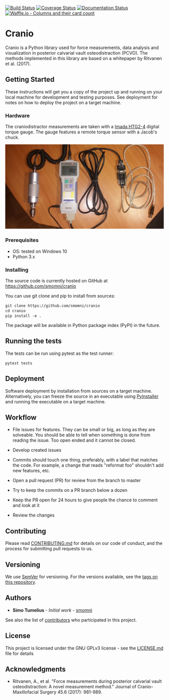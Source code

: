 [![Build Status](https://travis-ci.org/smomni/cranio.svg?branch=master)](https://travis-ci.org/smomni/cranio)
[![Coverage Status](https://codecov.io/gh/smomni/cranio/branch/master/graph/badge.svg)](https://codecov.io/gh/smomni/cranio)
[![Documentation Status](https://readthedocs.org/projects/cranio/badge/?version=latest)](https://cranio.readthedocs.io/en/latest/?badge=latest)
[![Waffle.io - Columns and their card count](https://badge.waffle.io/smomni/cranio.svg?columns=all)](https://waffle.io/smomni/cranio)

# Cranio

Cranio is a Python library used for force measurements, data analysis and visualization in 
posterior calvarial vault osteodistraction (PCVO). 
The methods implemented in this library are based on a whitepaper by Ritvanen et al. (2017).


## Getting Started

These instructions will get you a copy of the project up and running on your local machine for development and testing purposes. 
See deployment for notes on how to deploy the project on a target machine.

### Hardware

The craniodistractor measurements are taken with a [Imada HTG2-4](https://imada.com/products/htg2-digital-torque-gauge/) 
digital torque gauge. The gauge features a remote torque sensor with a Jacob's chuck.

![Imada HTG2-4 digital torque gauge with Jacob's chuck (left) and USB serial interface (right).](docs/imada.jpg)

### Prerequisites

* OS: tested on Windows 10
* Python 3.x

### Installing

The source code is currently hosted on GitHub at https://github.com/smomni/cranio

You can use git clone and pip to install from sources:

```
git clone https://github.com/smomni/cranio
cd cranio
pip install -e .
```

The package will be available in Python package index (PyPI) in the future.

## Running the tests

The tests can be run using pytest as the test runner:

```
pytest tests
```

## Deployment

Software deployment by installation from sources on a target machine. 
Alternatively, you can freeze the source in an executable using [PyInstaller](http://www.pyinstaller.org/) and running the executable on a target machine.

## Workflow

* File issues for features. They can be small or big, as long as they are solveable. You should be able to tell when something is done from reading the issue. Too open ended and it cannot be closed.

* Develop created issues

* Commits should touch one thing, preferably, with a label that matches the code. For example, a change that reads "reformat foo" shouldn't add new features, etc.

* Open a pull request (PR) for review from the branch to master

* Try to keep the commits on a PR branch below a dozen

* Keep the PR open for 24 hours to give people the chance to comment and look at it

* Review the changes

## Contributing

Please read [CONTRIBUTING.md](CONTRIBUTING.md) for details on our code of conduct, and the process for submitting pull requests to us.

## Versioning

We use [SemVer](http://semver.org/) for versioning. For the versions available, see the [tags on this repository](https://github.com/smomni/cranio/tags). 

## Authors

* **Simo Tumelius** - *Initial work* - [smomni](https://github.com/smomni)

See also the list of [contributors](https://github.com/smomni/cranio/contributors) who participated in this project.

## License

This project is licensed under the GNU GPLv3 license - see the [LICENSE.md](LICENSE.md) file for details

## Acknowledgments

* Ritvanen, A., et al. "Force measurements during posterior calvarial vault osteodistraction: A novel measurement method." Journal of Cranio-Maxillofacial Surgery 45.6 (2017): 981-989.

